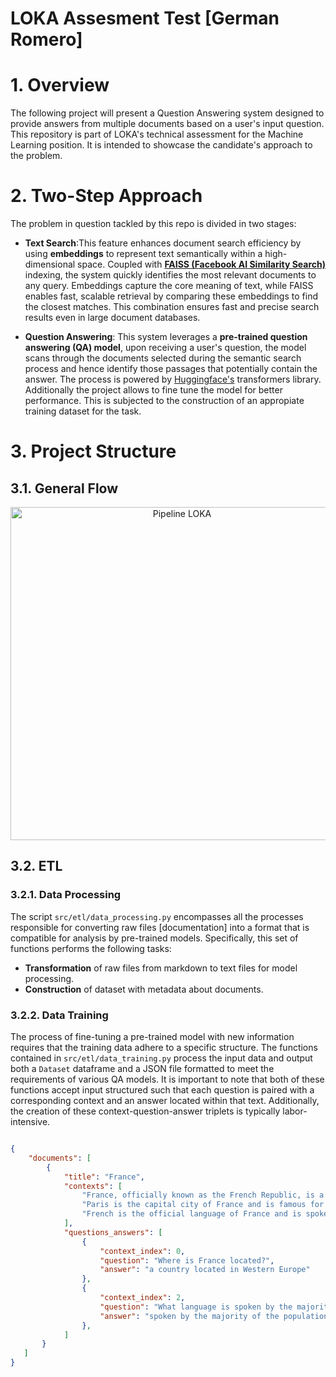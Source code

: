 # LOKA Assesment Test [German Romero]

# 1. Overview
The following project will present a Question Answering system designed to provide answers from multiple documents based on a user's input question. This repository is part of LOKA's technical assessment for the Machine Learning position. It is intended to showcase the candidate's approach to the problem.

# 2. Two-Step Approach
The problem in question tackled by this repo is divided in two stages: 
- **Text Search**:This feature enhances document search efficiency by using **embeddings** to represent text semantically within a high-dimensional space. Coupled with [**FAISS (Facebook AI Similarity Search)**](https://ai.meta.com/tools/faiss/) indexing, the system quickly identifies the most relevant documents to any query. Embeddings capture the core meaning of text, while FAISS enables fast, scalable retrieval by comparing these embeddings to find the closest matches. This combination ensures fast and precise search results even in large document databases. 

- **Question Answering**: This system leverages a **pre-trained question answering (QA) model**, upon receiving a user's question, the model scans through the documents selected during the semantic search process and hence identify those passages that potentially contain the answer. The process is powered by [Huggingface's](https://huggingface.co/) transformers library. Additionally the project allows to fine tune the model for better performance. This is subjected to the construction of an appropiate training dataset for the task. 

# 3. Project Structure 

## 3.1. General Flow

<p align="center">
<img width="533" alt="Pipeline LOKA" src="https://github.com/Germanifold91/loka_qa/assets/102771524/bc96830d-ab0d-4be4-846e-9fa8d12d0818"> 
</p>

## 3.2. ETL
### 3.2.1. Data Processing
The script `src/etl/data_processing.py` encompasses all the processes responsible for converting raw files [documentation] into a format that is compatible for analysis by pre-trained models. Specifically, this set of functions performs the following tasks:
- **Transformation** of raw files from markdown to text files for model processing.
- **Construction** of dataset with metadata about documents.
### 3.2.2. Data Training

The process of fine-tuning a pre-trained model with new information requires that the training data adhere to a specific structure. The functions contained in `src/etl/data_training.py` process the input data and output both a `Dataset` dataframe and a JSON file formatted to meet the requirements of various QA models. It is important to note that both of these functions accept input structured such that each question is paired with a corresponding context and an answer located within that text. Additionally, the creation of these context-question-answer triplets is typically labor-intensive.

```json

{
    "documents": [
        {
            "title": "France",
            "contexts": [
                "France, officially known as the French Republic, is a country located in Western Europe. It is known for its rich history, culture, and cuisine.",
                "Paris is the capital city of France and is famous for its iconic landmarks such as the Eiffel Tower and the Louvre Museum.",
                "French is the official language of France and is spoken by the majority of the population."
            ],
            "questions_answers": [
                {
                    "context_index": 0,
                    "question": "Where is France located?",
                    "answer": "a country located in Western Europe"
                },
                {
                    "context_index": 2,
                    "question": "What language is spoken by the majority of the population in France?",
                    "answer": "spoken by the majority of the population"
                },
            ]
       }
   ]
}
```
